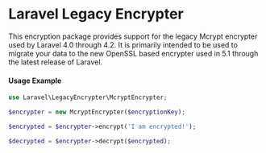 # Laravel Legacy Encrypter

This encryption package provides support for the legacy Mcrypt encrypter used by Laravel 4.0 through 4.2. It is primarily intended to be used to migrate your data to the new OpenSSL based encrypter used in 5.1 through the latest release of Laravel.

#### Usage Example

```php
use Laravel\LegacyEncrypter\McryptEncrypter;

$encrypter = new McryptEncrypter($encryptionKey);

$encrypted = $encrypter->encrypt('I am encrypted!');

$decrypted = $encrypter->decrypt($encrypted);
```
